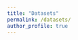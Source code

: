 ```yaml
---
title: "Datasets"
permalink: /datasets/
author_profile: true
---
```

<!-- <div class="text-justify">

<div class="w3-card-4 w3-margin w3-Dark Gray">
<div class="w3-container w3-Dark Gray">
<h2><b> Lincolnbeet dataset </b></h2>
<div>
<img src="https://adrianxsalazar.github.io/images/lincolnbeet-sample-adrian-salazar-gomez-website.png" alt="lincolnbeet-dataset" class="responsivepost">
</div>

<h5> Object detection, item occlusion, small objects </h5> </div>
</div>

<div class="w3-container">
<p> The lincolnbeet dataset is an object detection dataset designed to encourage research in the identification of items in environments with high levels of occlusion, and in the development of better approaches to evaluate object detection models in practical scenarios. This dataset was introduced in the paper: "Towards practical object detection for weed spraying in precision agriculture".  </p>

<div class="w3-row">
<div class="w3-col m8 s12">
<p><button class="w3-button w3-padding-large w3-white w3-border"> <a href="https://github.com/LAR/lincolnbeet_dataset" > <b> DATASET LINK » </b> </a> </button></p></div>



<div class="w3-card-4 w3-margin w3-Dark Gray">
<div class="w3-container w3-Dark Gray">
<h2><b> Riseholme 2021 dataset </b></h2>
<div>
<img src="https://adrianxsalazar.github.io/images/riseholme2021-adrian-salazar-gomez-website.png" alt="riseholme2021-dataset" class="responsivepost">
</div>

<h5> Anomaly detection, one-class classification, agriculture </h5> </div>
</div>

<div class="w3-container">
<p> The Riseholme 2021 dataset  dataset contains >3.5K images of strawberries at various growth stages along with anomalous instances.Our purpose of sharing this dataset publicly is to encourage more researchers to develop interests in fruit anomaly detection, which is one of the most promising tasks where AI/Robotic systems could help transform agriculture. For better facilitation, we offer not only a large amount of strawberry image data with basic analyses but the link to the written manuscript above that reports the detection performance of state-of-the-art methods based on our experiments as benchmark. This dataset was introduced in the paper: "Self-supervised Representation Learning for Reliable Robotic Monitoring of Fruit Anomalies".  </p>

<div class="w3-row">
<div class="w3-col m8 s12">
<p><button class="w3-button w3-padding-large w3-white w3-border"> <a href="https://github.com/ctyeong/Riseholme-2021" > <b> DATASET LINK » </b> </a> </button></p></div>


</div> -->
